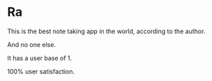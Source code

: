 # Ra
This is the best note taking app in the world, according to the author.

And no one else.

It has a user base of 1.

100% user satisfaction.
